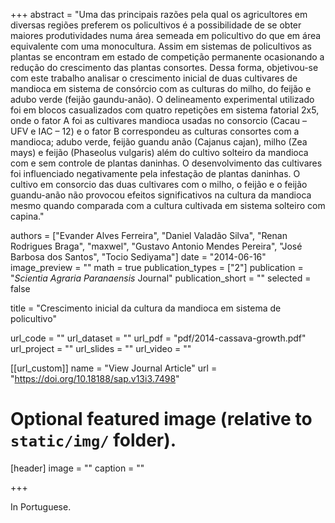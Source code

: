 +++
abstract = "Uma das principais razões pela qual os agricultores em diversas regiões preferem os policultivos é a possibilidade de se obter maiores produtividades numa área semeada em policultivo do que em área equivalente com uma monocultura. Assim em sistemas de policultivos as plantas se encontram em estado de competição permanente ocasionando a redução do crescimento das plantas consortes. Dessa forma, objetivou-se com este trabalho analisar o crescimento inicial de duas cultivares de mandioca em sistema de consórcio com as culturas do milho, do feijão e adubo verde (feijão gaundu-anão). O delineamento experimental utilizado foi em blocos casualizados com quatro repetições em sistema fatorial 2x5, onde o fator A foi as cultivares mandioca usadas no consorcio (Cacau – UFV e IAC – 12) e o fator B correspondeu as culturas consortes com a mandioca; adubo verde, feijão guandu anão (Cajanus cajan), milho (Zea mays) e feijão (Phaseolus vulgaris) além do cultivo solteiro da mandioca com e sem controle de plantas daninhas. O desenvolvimento das cultivares foi influenciado negativamente pela infestação de plantas daninhas. O cultivo em consorcio das duas cultivares com o milho, o feijão e o feijão guandu-anão não provocou efeitos significativos na cultura da mandioca mesmo quando comparada com a cultura cultivada em sistema solteiro com capina."

authors = ["Evander Alves Ferreira", "Daniel Valadão Silva", "Renan Rodrigues Braga", "maxwel", "Gustavo Antonio Mendes Pereira", "José Barbosa dos Santos", "Tocio Sediyama"]
date = "2014-06-16"
image_preview = ""
math = true
publication_types = ["2"]
publication = "*Scientia Agraria Paranaensis* Journal"
publication_short = ""
selected = false

title = "Crescimento inicial da cultura da mandioca em sistema de policultivo"

url_code = ""
url_dataset = ""
url_pdf = "pdf/2014-cassava-growth.pdf"
url_project = ""
url_slides = ""
url_video = ""

[[url_custom]]
name = "View Journal Article"
url = "https://doi.org/10.18188/sap.v13i3.7498"

# Optional featured image (relative to `static/img/` folder).
[header]
image = ""
caption = ""

+++

In Portuguese.
